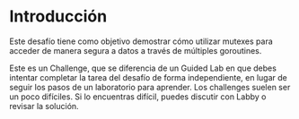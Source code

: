 # Introducción

Este desafío tiene como objetivo demostrar cómo utilizar mutexes para acceder de manera segura a datos a través de múltiples goroutines.

<div class="text-xs text-gray-500 dark:text-gray-400 mt-4 border-t border-l-2 border-gray-300 dark:border-gray-600 pt-2 pl-4">
Este es un Challenge, que se diferencia de un Guided Lab en que debes intentar completar la tarea del desafío de forma independiente, en lugar de seguir los pasos de un laboratorio para aprender. Los challenges suelen ser un poco difíciles. Si lo encuentras difícil, puedes discutir con Labby o revisar la solución.
</div>

